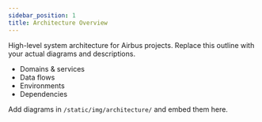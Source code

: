 ```yaml
---
sidebar_position: 1
title: Architecture Overview
---
```


High-level system architecture for Airbus projects. Replace this outline with your actual diagrams and descriptions.

- Domains & services
- Data flows
- Environments
- Dependencies

Add diagrams in `/static/img/architecture/` and embed them here.
